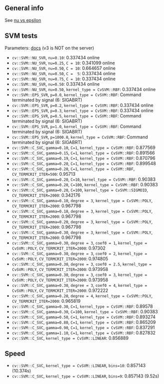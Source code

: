 ## General info

See [nu vs epsilon](http://stats.stackexchange.com/a/167545/25741)


## SVM tests

Parameters: [docs](http://docs.opencv.org/2.4/modules/ml/doc/support_vector_machines.html#svm-params-params) (v3 is NOT on the server)

* `cv::SVM::NU_SVR`, `nu=0.10`: 0.337434 online
* `cv::SVM::NU_SVR`, `nu=0.25`, `C = 10`: 0.341099 online
* `cv::SVM::NU_SVR`, `nu=0.50`, `C = 10`: 0.664657 online
* `cv::SVM::NU_SVR`, `nu=0.50`, `C =  5`: 0.337434 online
* `cv::SVM::NU_SVR`, `nu=0.75`, `C = 10`: 0.337434 online
* `cv::SVM::NU_SVR`, `nu=0.50`: 0.337434 online
* `cv::SVM::NU_SVR`, `nu=0.50`, `kernel_type = CvSVM::RBF`: 0.337434 online
* `cv::SVM::EPS_SVR`, `p=0.0`, `kernel_type = CvSVM::RBF`: Command terminated by signal (6: SIGABRT)
* `cv::SVM::EPS_SVR`, `p=0.2`, `kernel_type = CvSVM::RBF`: 0.337434 online
* `cv::SVM::EPS_SVR`, `p=0.3`, `kernel_type = CvSVM::RBF`: 0.337434 online
* `cv::SVM::EPS_SVR`, `p=0.5`, `kernel_type = CvSVM::RBF`: Command terminated by signal (6: SIGABRT)
* `cv::SVM::EPS_SVR`, `p=1.0`, `kernel_type = CvSVM::RBF`: Command terminated by signal (6: SIGABRT)
* `cv::SVM::EPS_SVR`, `p=1000.0`, `kernel_type = CvSVM::RBF`: Command terminated by signal (6: SIGABRT)
* `cv::SVM::C_SVC`, `gamma=0.10`, `C=1`, `kernel_type = CvSVM::RBF`: 0.877569
* `cv::SVM::C_SVC`, `gamma=0.15`, `C=1`, `kernel_type = CvSVM::RBF`: 0.891566
* `cv::SVM::C_SVC`, `gamma=0.19`, `C=1`, `kernel_type = CvSVM::RBF`: 0.870796
* `cv::SVM::C_SVC`, `gamma=0.20`, `C=1`, `kernel_type = CvSVM::RBF`: 0.899548
* `cv::SVM::C_SVC`, `gamma=0.20`, `C=1`, `kernel_type = CvSVM::RBF`, `CV_TERMCRIT_ITER=500`: 0.95713
* `cv::SVM::C_SVC`, `gamma=0.20`, `C=10`, `kernel_type = CvSVM::RBF`: 0.90383
* `cv::SVM::C_SVC`, `gamma=0.20`, `C=100`, `kernel_type = CvSVM::RBF`: 0.90383
* `cv::SVM::C_SVC`, `gamma=0.20`, `C=100`, `kernel_type = CvSVM::SIGMOID`, `CV_TERMCRIT_ITER=2000`: 0.342176
* `cv::SVM::C_SVC`, `gamma=0.10`, `degree = 3`, `kernel_type = CvSVM::POLY`, `CV_TERMCRIT_ITER=2000`: 0.967798
* `cv::SVM::C_SVC`, `gamma=0.18`, `degree = 3`, `kernel_type = CvSVM::POLY`, `CV_TERMCRIT_ITER=2000`: 0.967798
* `cv::SVM::C_SVC`, `gamma=0.20`, `degree = 3`, `kernel_type = CvSVM::POLY`, `CV_TERMCRIT_ITER=2000`: 0.967798
* `cv::SVM::C_SVC`, `gamma=0.30`, `degree = 3`, `kernel_type = CvSVM::POLY`, `CV_TERMCRIT_ITER=2000`: 0.967798
* `cv::SVM::C_SVC`, `gamma=0.30`, `degree = 3`, `coef0 = 1`, `kernel_type = CvSVM::POLY`, `CV_TERMCRIT_ITER=2000`: 0.97302
* `cv::SVM::C_SVC`, `gamma=0.30`, `degree = 3`, `coef0 = 2`, `kernel_type = CvSVM::POLY`, `CV_TERMCRIT_ITER=2000`: 0.974805
* `cv::SVM::C_SVC`, `gamma=0.30`, `degree = 3`, `coef0 = 2.5`, `kernel_type = CvSVM::POLY`, `CV_TERMCRIT_ITER=2000`: 0.973958
* `cv::SVM::C_SVC`, `gamma=0.30`, `degree = 3`, `coef0 = 3`, `kernel_type = CvSVM::POLY`, `CV_TERMCRIT_ITER=2000`: 0.973958
* `cv::SVM::C_SVC`, `gamma=0.30`, `degree = 3`, `coef0 = 4`, `kernel_type = CvSVM::POLY`, `CV_TERMCRIT_ITER=2000`: 0.972222
* `cv::SVM::C_SVC`, `gamma=0.20`, `degree = 4`, `kernel_type = CvSVM::POLY`, `CV_TERMCRIT_ITER=2000`: 0.965819
* `cv::SVM::C_SVC`, `gamma=0.30`, `C=1`, `kernel_type = CvSVM::RBF`: 0.89578
* `cv::SVM::C_SVC`, `gamma=0.30`, `C=100`, `kernel_type = CvSVM::RBF`: 0.90383
* `cv::SVM::C_SVC`, `gamma=0.50`, `C=1`, `kernel_type = CvSVM::RBF`: 0.893274
* `cv::SVM::C_SVC`, `gamma=0.80`, `C=1`, `kernel_type = CvSVM::RBF`: 0.865209
* `cv::SVM::C_SVC`, `gamma=0.90`, `C=1`, `kernel_type = CvSVM::RBF`: 0.837291
* `cv::SVM::C_SVC`, `gamma=1.10`, `C=1`, `kernel_type = CvSVM::RBF`: 0.827832
* `cv::SVM::C_SVC`, `kernel_type = CvSVM::LINEAR`: 0.856889


## Speed

* `cv::SVM::C_SVC`, `kernel_type = CvSVM::LINEAR`, `bins=10`: 0.857143 (10.374s)
* `cv::SVM::C_SVC`, `kernel_type = CvSVM::LINEAR`, `bins=9`: 0.857143 (9.52s)

